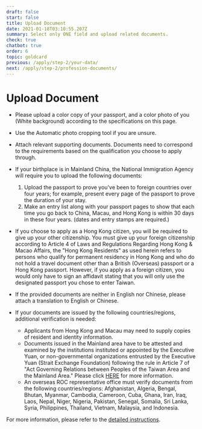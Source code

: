 ```yaml
---
draft: false
start: false
title: Upload Document
date: 2021-01-18T03:10:55.207Z
summary: Select only ONE field and upload related documents.
check: true
chatbot: true
order: 6
topic: goldcard
previous: /apply/step-2/your-data/
next: /apply/step-2/profession-documents/
---
```

# Upload Document

* Please upload a color copy of your passport, and a color photo of you (White background) according to the specifications on this page.
* Use the Automatic photo cropping tool if you are unsure.
* Attach relevant supporting documents. Documents need to correspond to the requirements based on the qualification you choose to apply through.
* If your birthplace is in Mainland China, the National Immigration Agency will require you to upload the following documents: 

  1. Upload the passport to prove you've been to foreign countries over four years; for example, present every page of the passport to prove the duration of your stay. 
  2. Make an entry list along with your passport pages to show that each time you go back to China, Macau, and Hong Kong is within 30 days in these four years. (dates and entry stamps are required.) 
* If you choose to apply as a Hong Kong citizen, you will be required to give up your other citizenship. You must give up your foreign citizenship according to Article 4 of Laws and Regulations Regarding Hong Kong & Macao Affairs, the "Hong Kong Residents" as used herein refers to persons who qualify for permanent residency in Hong Kong and who do not hold a travel document other than a British (Overseas) passport or a Hong Kong passport. However, if you apply as a foreign citizen, you would only have to sign an affidavit stating that you will only use the designated passport you chose to enter Taiwan.
* If the provided documents are neither in English nor Chinese, please attach a translation to English or Chinese. 
* If your documents are issued by the following countries/regions, additional verification is needed:

  * Applicants from Hong Kong and Macau may need to supply copies of resident and identity information.
  * Documents issued in the Mainland area have to be attested and examined by the institutions instituted or appointed by the Executive Yuan, or non-governmental organizations entrusted by the Executive Yuan (Strait Exchange Foundation) following the rule in Article 7 of "Act Governing Relations between Peoples of the Taiwan Area and the Mainland Area." Please click [HERE](https://ws.mac.gov.tw/001/Upload/OldWeb/www.mac.gov.tw/ct5bfa.html?xItem=110586&ctNode=5946&mp=3) for more information.
  * An overseas ROC representative office must verify documents from the following countries/regions: Afghanistan, Algeria, Bengal, Bhutan, Myanmar, Cambodia, Cameroon, Cuba, Ghana, Iran, Iraq, Laos, Nepal, Niger, Nigeria, Pakistan, Senegal, Somalia, Sri Lanka, Syria, Philippines, Thailand, Vietnam, Malaysia, and Indonesia.

For more information, please refer to the [detailed instructions](/en/application/#online-application).